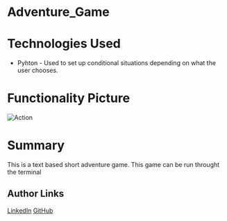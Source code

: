 # Adventure_Game
# Technologies Used
- Pyhton - Used to set up conditional situations depending on what the user chooses. 
# Functionality Picture
![Action]()

# Summary 
This is a text based short adventure game. This game can be run throught the terminal 

## Author Links
[LinkedIn](linkedin.com/in/andres-felipe-jimenez-ferreira-b67a35192)
[GitHub](https://github.com/AndresF97)
